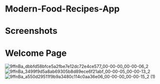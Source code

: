 # Modern-Food-Recipes-App




# Screenshots
# Welcome Page
![9ffnBa_dbbfd58bfce5a2fbe7e12dc72e4ce577_00-00-00_00-00-06_2](https://user-images.githubusercontent.com/43795927/176046935-d348ba34-765b-4679-a4bc-48c2db95e86c.gif)![9ffnBa_3499f9d5a8ab69305b8d89ece6f21abf_00-00-05_00-00-13_2](https://user-images.githubusercontent.com/43795927/176048131-90a63096-578c-4f19-b443-d7b0d1782371.gif)![9ffnBa_a550d29511f9b9a3480c114c0aa36e06_00-00-00_00-00-15_2 (1)](https://user-images.githubusercontent.com/43795927/176050222-27d58e07-b3eb-4e30-a6ac-49c0be7946c2.gif)
